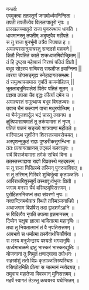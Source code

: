 गन्धर्वः  
एवमुक्त्वा ततस्तूर्णं जगामोर्ध्वमनिन्दिता ।  
तपती तपतीत्येव विललापातुरो नृपः ॥  
प्रास्खलच्चातुरो राजा पुनरुत्थाय धावति ।  
धावमानस्तु तपतीम् अदृष्ट्वैव महीपते ।  
स तु राजा पुनर्भूमौ तत्रैव निपपात ह ॥  
अमात्यस्सानुयात्रस्तु सन्ददर्श महावने |  
क्षितौ निपतितं काले शक्रध्वजमिवोच्छ्रितम् ||  
तं हि दृष्ट्वा महेष्वासं निरश्वं पतितं क्षितौ |  
बभूव सोऽस्य सचिवस् सम्प्रदीप्त इवाग्निना ||  
त्वरया चोपसङ्गृह्य स्नेहादागतसम्भ्रमः |  
तं समुत्थापयामास नृपतिं काममोहितम् ||  
भूतलाद्भूमिपालेशं पितेव पतितं सुतम् ॥  
प्रज्ञया तपसा चैव वृद्धः कीर्त्या दमेन च ।  
अमात्यस्तं समुत्थाप्य बभूव विगतज्वरः ॥  
उवाच चैनं कल्याणं वाचा मधुरयोत्थिम् ।  
मा भैर्मनुजशार्दूल भद्रं चास्तु तवानघ ॥  
क्षुत्पिपासाश्रमार्तं तु तर्कयामास तं नृपम् ।  
पतितं पातनं सङ्ख्ये शात्रवाणां महीतले ॥  
वारिणाऽथ सुशीतेन शिरस्तस्यावसेचयत् ।  
अस्पृशन्मुकुटं राज्ञः पुण्डरीकसुगन्धिना ॥  
ततः प्रत्यागतप्राणस् तद्बलं बलवान्नृपः ।  
सर्वं विसर्जयामास तमेकं सचिवं विना ॥  
ततस्तस्याज्ञया राज्ञो विप्रतस्थे महद्बलम् ।  
स तु राजा गिरिप्रस्थे तस्मिन् पुनरुपाविशत् ॥  
स तु तस्मिन् गिरिवरे शुचिर्भूत्वा कृताञ्जलिः ।  
आरिराधयिषुस्सूर्यं तस्थावूर्ध्वभुजः क्षितौ ॥  
जगाम मनसा चैवं वसिष्ठमृषिसत्तमम् ।  
पुरोहितममित्रघ्नं तदा संवरणो नृपः ॥  
नक्तन्दिनमथैकत्र स्थिते तस्मिञ्जनाधिपे ।  
अथाजगाम विप्रर्षिस् तदा द्वादशमेऽहनि ॥  
स विदित्वैव नृपतिं तपत्या हृतमानसम् ।  
दिव्येन चक्षुषा ज्ञात्वा भावितात्मा महानृषिः ॥  
तथा तु नियतात्मानं तं वै नृपतिसत्तमम् ।  
आबभाषे स धर्मात्मा तस्यैवार्थचिकीर्षया ॥  
स तस्य मनुजेन्द्रस्य पश्यतो भगवानृषिः ।  
ऊर्ध्वमाचक्रमे द्रष्टुं भास्करं भास्करद्युतिः ॥  
योजनानां तु नियुतं क्षणाद्गत्वा तपोधनः ।  
सहस्रांशुं ततो विप्रः कृताञ्जलिरुपस्थितः ।  
वसिष्ठोहमिति प्रीत्या स चात्मानं न्यवेदयत् ॥  
तमुवाच महातेजा विवस्वान् मुनिसत्तमम् ।  
महर्षे स्वागतं तेऽस्तु कथयस्व यथेप्सितम् ॥  
